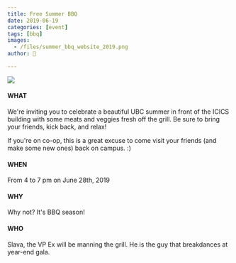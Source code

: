 ```yaml
---
title: Free Summer BBQ
date: 2019-06-19
categories: [event]
tags: [bbq]
images:
  - /files/summer_bbq_website_2019.png
author: 🦁

---
```


![](/files/summer_bbq_website_2019.png)



#### WHAT 
We're inviting you to celebrate a beautiful UBC summer in front of the ICICS building with some meats and veggies fresh off the grill. Be sure to bring your friends, kick back, and relax!

If you're on co-op, this is a great excuse to come visit your friends (and make some new ones) back on campus. :)

#### WHEN 
From 4 to 7 pm on June 28th, 2019

#### WHY
Why not? It's BBQ season!

#### WHO
Slava, the VP Ex will be manning the grill. He is the guy that breakdances at year-end gala.
